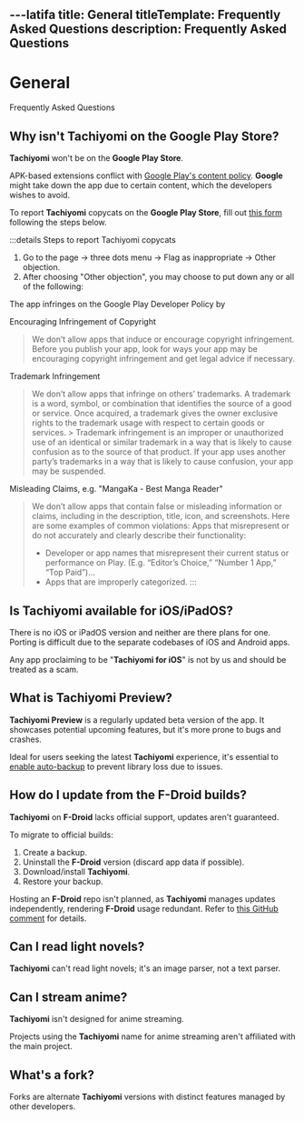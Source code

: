 ---latifa
title: General
titleTemplate: Frequently Asked Questions
description: Frequently Asked Questions
---

# General
Frequently Asked Questions

## Why isn't Tachiyomi on the Google Play Store?
**Tachiyomi** won't be on the **Google Play Store**.

APK-based extensions conflict with [Google Play's content policy](https://play.google.com/about/developer-content-policy/).
**Google** might take down the app due to certain content, which the developers wishes to avoid.

To report **Tachiyomi** copycats on the **Google Play Store**, fill out [this form](https://support.google.com/googleplay/android-developer/contact/takedown) following the steps below.

:::details Steps to report Tachiyomi copycats
1. Go to the page -> three dots menu -> Flag as inappropriate -> Other objection.
1. After choosing "Other objection", you may choose to put down any or all of the following:

  The app infringes on the Google Play Developer Policy by

  Encouraging Infringement of Copyright

  > We don’t allow apps that induce or encourage copyright infringement. Before you publish your app, look for ways your app may be encouraging copyright infringement and get legal advice if necessary.

  Trademark Infringement

  > We don’t allow apps that infringe on others’ trademarks. A trademark is a word, symbol, or combination that identifies the source of a good or service. Once acquired, a trademark gives the owner exclusive rights to the trademark usage with respect to certain goods or services.
    >
  > Trademark infringement is an improper or unauthorized use of an identical or similar trademark in a way that is likely to cause confusion as to the source of that product. If your app uses another party’s trademarks in a way that is likely to cause confusion, your app may be suspended.

  Misleading Claims, e.g. "MangaKa - Best Manga Reader"

  > We don’t allow apps that contain false or misleading information or claims, including in the description, title, icon, and screenshots. Here are some examples of common violations: Apps that misrepresent or do not accurately and clearly describe their functionality:
  > - Developer or app names that misrepresent their current status or performance on Play.  (E.g. “Editor’s Choice,” “Number 1 App,” “Top Paid”)...
  > - Apps that are improperly categorized.
:::

## Is Tachiyomi available for iOS/iPadOS?
There is no iOS or iPadOS version and neither are there plans for one.
Porting is difficult due to the separate codebases of iOS and Android apps.

Any app proclaiming to be "**Tachiyomi for iOS**" is not by us and should be treated as a scam.

## What is Tachiyomi Preview?
**Tachiyomi Preview** is a regularly updated beta version of the app.
It showcases potential upcoming features, but it's more prone to bugs and crashes.

Ideal for users seeking the latest **Tachiyomi** experience, it's essential to [enable auto-backup](/docs/guides/backups#enabling-automatic-backups) to prevent library loss due to issues.

## How do I update from the F-Droid builds?
**Tachiyomi** on **F-Droid** lacks official support, updates aren't guaranteed.

To migrate to official builds:

1. Create a backup.
1. Uninstall the **F-Droid** version (discard app data if possible).
1. Download/install **Tachiyomi**.
1. Restore your backup.

Hosting an **F-Droid** repo isn't planned, as **Tachiyomi** manages updates independently, rendering **F-Droid** usage redundant.
Refer to [this GitHub comment](https://github.com/tachiyomiorg/tachiyomi/issues/6736#issuecomment-1059608058) for details.

## Can I read light novels?
**Tachiyomi** can't read light novels; it's an image parser, not a text parser.

## Can I stream anime?
**Tachiyomi** isn't designed for anime streaming.

Projects using the **Tachiyomi** name for anime streaming aren't affiliated with the main project.

## What's a fork?
Forks are alternate **Tachiyomi** versions with distinct features managed by other developers.
